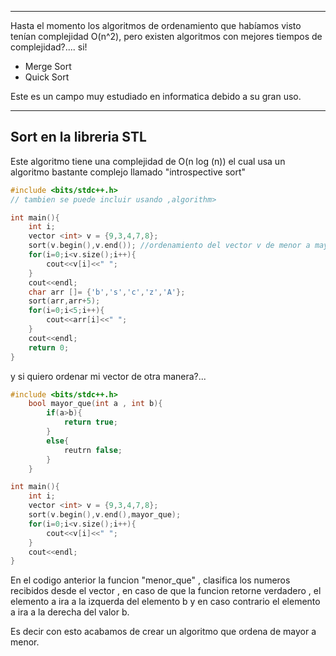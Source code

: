 ***
Hasta el momento los algoritmos de ordenamiento que habíamos visto tenían complejidad O(n^2), pero existen algoritmos con mejores tiempos de complejidad?.... si!

- Merge Sort
- Quick Sort

Este es un campo muy estudiado en informatica debido a su gran uso.
***
## Sort en la libreria STL

Este algoritmo tiene una complejidad de O(n log (n)) el cual usa un algoritmo bastante complejo llamado "introspective sort"


```cpp
#include <bits/stdc++.h>
// tambien se puede incluir usando ,algorithm>

int main(){
	int i;
	vector <int> v = {9,3,4,7,8};
	sort(v.begin(),v.end()); //ordenamiento del vector v de menor a mayor 
	for(i=0;i<v.size();i++){
		cout<<v[i]<<" ";
	}
	cout<<endl;
	char arr []= {'b','s','c','z','A'};
	sort(arr,arr+5);
	for(i=0;i<5;i++){
		cout<<arr[i]<<" ";
	}
	cout<<endl;
	return 0;
}
```

y si quiero ordenar mi vector de otra manera?...

```cpp
#include <bits/stdc++.h>
	bool mayor_que(int a , int b){
		if(a>b){
			return true;
		}
		else{
			reutrn false;
		}
	}

int main(){
	int i;
	vector <int> v = {9,3,4,7,8};
	sort(v.begin(),v.end(),mayor_que);
	for(i=0;i<v.size();i++){
		cout<<v[i]<<" ";
	}
	cout<<endl;
}
```

En el codigo anterior la funcion "menor_que" , clasifica los numeros recibidos desde el vector , en caso de que la funcion retorne verdadero , el elemento a ira a la izquerda del elemento b y en caso contrario el elemento a ira a la derecha del valor b.

Es decir con esto acabamos de crear un algoritmo que ordena de mayor a menor.